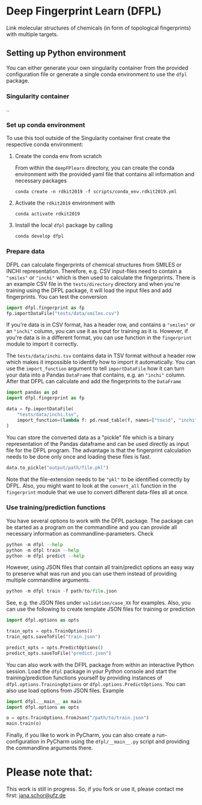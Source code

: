 # Deep Fingerprint Learn (DFPL)

Link molecular structures of chemicals (in form of topological
fingerprints) with multiple targets.

## Setting up Python environment

You can either generate your own singularity container from the
provided configuration file or generate a single conda environment to
use the `dfpl` package.

### Singularity container

..

### Set up conda environment

To use this tool outside of the Singularity container first create the
respective conda environment:

1. Create the conda env from scratch

    From within the `deepFPlearn` directory, you can create the conda environment with the provided
    yaml file that contains all information and necessary packages

    `conda create -n rdkit2019 -f scripts/conda_env.rdkit2019.yml`

2. Activate the `rdkit2019` environment with

    `conda activate rdkit2019`

3. Install the local `dfpl` package by calling

    `conda develop dfpl`

### Prepare data

DFPL can calculate fingerprints of chemical structures from SMILES or INCHI representation.
Therefore, e.g. CSV input-files need to contain a `"smiles"` or `"inchi"` which is then
used to calculate the fingerprints.
There is an example CSV file in the `tests/directory` directory and when you're training
using the DFPL package, it will load the input files and add fingerprints.
You can test the conversion

```python
import dfpl.fingerprint as fp
fp.importDataFile("tests/data/smiles.csv")
```

If you're data is in CSV format, has a header row, and contains a `"smiles"` or an `"inchi"` column,
you can use it as input for training as it is.
However, if you're data is in a different format, you can use function in the `fingerprint` module
to import it correctly.

The `tests/data/inchi.tsv` contains data in TSV format without a header row which makes it impossible
to identify how to import it automatically.
You can use the `import_function` argument to tell `importDataFile` how it can turn your data
into a Pandas `DataFrame` that contains, e.g. an `"inchi"` column.
After that DFPL can calculate and add the fingerprints to the `DataFrame`

```python
import pandas as pd
import dfpl.fingerprint as fp

data = fp.importDataFile(
    "tests/data/inchi.tsv",
    import_function=(lambda f: pd.read_table(f, names=["toxid", "inchi", "key"]))
)
```

You can store the converted data as a "pickle" file which is a binary representation of the Pandas
dataframe and can be used directly as input file for the DFPL program.
The advantage is that the fingerprint calculation needs to be done only once and loading these
files is fast.

```python
data.to_pickle("output/path/file.pkl")
```

Note that the file-extension needs to be `"pkl"` to be identified correctly by DFPL.
Also, you might want to look at the `convert_all` function in the `fingerprint` module that
we use to convert different data-files all at once.

### Use training/prediction functions

You have several options to work with the DFPL package.
The package can be started as a program on the commandline and you can provide all necessary
information as commandline-parameters. Check

```python
python -m dfpl --help
python -m dfpl train --help
python -m dfpl predict --help
```

However, using JSON files that contain all train/predict options an easy way to preserve what was
run and you can use them instead of providing multiple commandline arguments.

```python
python -m dfpl train -f path/to/file.json
```
  
See, e.g. the JSON files under `validation/case_XX` for examples.
Also, you can use the following to create template JSON files for training or prediction

```python
import dfpl.options as opts

train_opts = opts.TrainOptions()
train_opts.saveToFile("train.json")

predict_opts = opts.PredictOptions()
predict_opts.saveToFile("predict.json")
```

You can also work with the DFPL package from within an interactive Python session.
Load the `dfpl` package in your Python console and start the training/prediction
functions yourself by providing instances of `dfpl.options.TrainingOptions` or 
`dfpl.options.PredictOptions`.
You can also use load options from JSON files. Example

```python
import dfpl.__main__ as main
import dfpl.options as opts

o = opts.TrainOptions.fromJson("/path/to/train.json")
main.train(o)
```

Finally, if you like to work in PyCharm, you can also create a run-configuration in 
PyCharm using the `dfpl/__main__.py` script and providing the commandline arguments there.

# Please note that:

This work is still in progress. So, if you fork or use it, please contact me first: jana.schor@ufz.de
